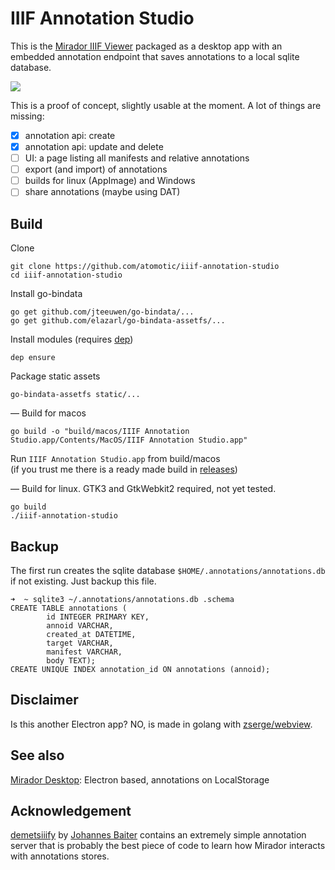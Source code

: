 # IIIF Annotation Studio

This is the [Mirador IIIF Viewer](https://projectmirador.org) packaged as a desktop app with an embedded annotation endpoint that saves annotations to a local sqlite database.

![](https://gist.githubusercontent.com/atomotic/f621ab4364a0bd520dd1066bc4d0e439/raw/1ae8d554576bbe0ecae6b5630dbaa262e26d8615/iiif-annotation-studio.png)

This is a proof of concept, slightly usable at the moment.
A lot of things are missing:

- [x] annotation api: create
- [x] annotation api: update and delete
- [ ] UI: a page listing all manifests and relative annotations
- [ ] export (and import) of annotations
- [ ] builds for linux (AppImage) and Windows
- [ ] share annotations (maybe using DAT)

## Build

Clone

    git clone https://github.com/atomotic/iiif-annotation-studio
    cd iiif-annotation-studio

Install go-bindata

    go get github.com/jteeuwen/go-bindata/...
    go get github.com/elazarl/go-bindata-assetfs/...

Install modules (requires [dep](https://github.com/golang/dep))

    dep ensure

Package static assets

    go-bindata-assetfs static/...

— Build for macos

    go build -o "build/macos/IIIF Annotation Studio.app/Contents/MacOS/IIIF Annotation Studio.app"

Run `IIIF Annotation Studio.app` from build/macos  
(if you trust me there is a ready made build in [releases](https://github.com/atomotic/iiif-annotation-studio/releases))

— Build for linux. GTK3 and GtkWebkit2 required, not yet tested.

    go build
    ./iiif-annotation-studio

## Backup

The first run creates the sqlite database `$HOME/.annotations/annotations.db` if not existing. Just backup this file.

    ➜  ~ sqlite3 ~/.annotations/annotations.db .schema
    CREATE TABLE annotations (
    		id INTEGER PRIMARY KEY,
    		annoid VARCHAR,
    		created_at DATETIME,
    		target VARCHAR,
    		manifest VARCHAR,
    		body TEXT);
    CREATE UNIQUE INDEX annotation_id ON annotations (annoid);

## Disclaimer

Is this another Electron app? NO, is made in golang with [zserge/webview](https://github.com/zserge/webview).

## See also

[Mirador Desktop](https://github.com/ProjectMirador/mirador-desktop): Electron based, annotations on LocalStorage

## Acknowledgement

[demetsiiify](https://github.com/jbaiter/demetsiiify) by [Johannes Baiter](https://github.com/jbaiter) contains an extremely simple annotation server that is probably the best piece of code to learn how Mirador interacts with annotations stores.
